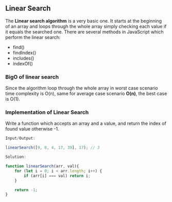 ## Linear Search

The **Linear search algorithm** is a very basic one. It starts at the beginning of an array and loops through the whole array simply checking each value if it equals the searched one. 
There are several methods in JavaScript which perform the linear search:

* find()
* findIndex()
* includes()
* indexOf()

### BigO of linear search

Since the algorithm loop through the whole array in worst case scenario time complexity is O(n), same for average case scenario **O(n)**, the best case is O(1).

### Implementation of Linear Search

Write a function which accepts an array and a value, and return the index of found value otherwise -1.

```javascript
Input/Output:

linearSearch([9, 8, 4, 17, 39], 17); // 3
```

```javascript
Solution:

function linearSearch(arr, val){
    for (let i = 0; i < arr.length; i++) {
        if (arr[i] === val) return i;
    }

    return -1;
}
```